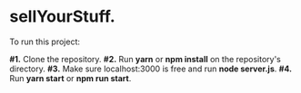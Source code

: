 # sellYourStuff. 

To run this project:  

**#1.** Clone the repository. 
**#2.** Run **yarn** or **npm install** on the repository's directory. 
**#3.** Make sure localhost:3000 is free and run **node server.js**. 
**#4.** Run **yarn start** or **npm run start**. 
